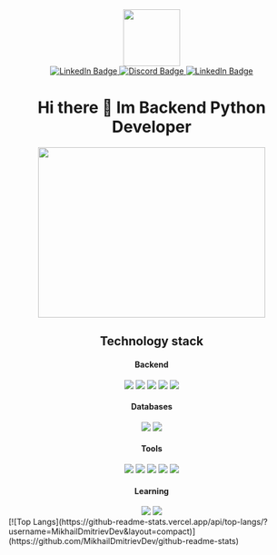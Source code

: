 <div id="header" align="center">
  <img src="https://media.giphy.com/media/IWiAPmq1HS9QZRu8PT/giphy-downsized-large.gif" width="100"/>
</div>
<div id="badges" align="center">
  <a href="https://t.me/futhep">
    <img src="https://img.shields.io/badge/telegram-blue?logo=telegram&logoColor=white&style=for-the-badge" alt="LinkedIn Badge"/>
  </a>
  <a href="https://discordapp.com/users/450385665830420500/">
    <img src="https://img.shields.io/badge/discord-magenta?logo=discord&logoColor=white&style=for-the-badge" alt="Discord Badge"/>
  </a>
  <a href="https://www.linkedin.com/in/mikhail-podbereznikov-0bb040225/">
    <img src="https://img.shields.io/badge/LinkedIn-blue?style=for-the-badge&logo=linkedin&logoColor=white" alt="LinkedIn Badge"/>
  </a>
</div>
<h1 align="center">Hi there 👋 Im Backend Python Developer</h1>

<div align="center">
  <div>
    <img src="https://media.giphy.com/media/SWoSkN6DxTszqIKEqv/giphy.gif" width="400" height="300"/>
  </div>
  <div>
    <h2>Technology stack</h2>
    <h4> Backend </h4>
    <img src="https://img.shields.io/badge/python-blue?style=for-the-badge&logo=python&logoColor=white"/>
    <img src="https://img.shields.io/badge/django-green?style=for-the-badge&logo=django&logoColor=white"/>
    <img src="https://img.shields.io/badge/DRF-blue?style=for-the-badge&logo=django&logoColor=white"/>
    <img src="https://img.shields.io/badge/Celery-orange?style=for-the-badge&logo=Celery&logoColor=white"/>
    <img src="https://img.shields.io/badge/pytest-yellow?style=for-the-badge&logo=pytest&logoColor=white"/>
    <h4> Databases </h4>
    <img src="https://img.shields.io/badge/Redis-orange?style=for-the-badge&logo=Redis&logoColor=white"/>
    <img src="https://img.shields.io/badge/PostgreSQL-gray?style=for-the-badge&logo=PostgreSQL&logoColor=white"/>
    <h4> Tools </h4>
    <img src="https://img.shields.io/badge/Linux-gray?style=for-the-badge&logo=Linux&logoColor=white"/>
    <img src="https://img.shields.io/badge/docker-blue?style=for-the-badge&logo=docker&logoColor=white"/>
    <img src="https://img.shields.io/badge/postman-orange?style=for-the-badge&logo=postman&logoColor=white"/>
    <img src="https://img.shields.io/badge/github-grey?style=for-the-badge&logo=github&logoColor=white"/>
    <img src="https://img.shields.io/badge/gitlab-orange?style=for-the-badge&logo=gitlab&logoColor=white"/>
    <h4> Learning </h4>
    <img src="https://img.shields.io/badge/typescript-yellow?style=for-the-badge&logo=typescript&logoColor=white"/>
    <img src="https://img.shields.io/badge/react-green?style=for-the-badge&logo=react&logoColor=white"/>
  </div>
</div> 
[![Top Langs](https://github-readme-stats.vercel.app/api/top-langs/?username=MikhailDmitrievDev&layout=compact)](https://github.com/MikhailDmitrievDev/github-readme-stats)


